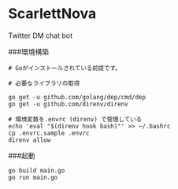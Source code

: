 # ScarlettNova
Twitter DM chat bot

###環境構築
```
# Goがインストールされている前提です。

# 必要なライブラリの取得

go get -u github.com/golang/dep/cmd/dep
go get -u github.com/direnv/direnv

# 環境変数を.envrc (direnv) で管理している
echo 'eval "$(direnv hook bash)"' >> ~/.bashrc
cp .envrc.sample .envrc
direnv allow
```

###起動
```
go build main.go  
go run main.go 
```
